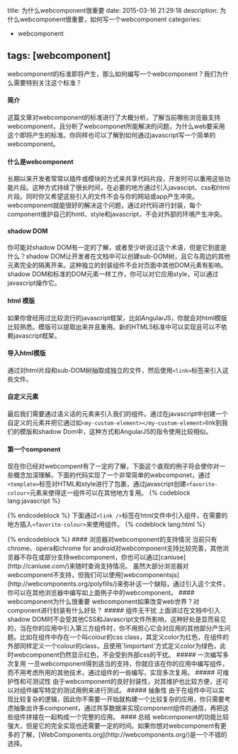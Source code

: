 title: 为什么webcomponent很重要
date: 2015-03-16 21:29:18
description: 为什么webcomponent很重要，如何写一个webcomponent
categories:
- webcomponent

tags: [webcomponent]
---
webcomponent的标准即将产生，那么如何编写一个webcomponent？我们为什么需要特别关注这个标准？<!-- more -->
#### 简介
这篇文章对webcomponent的标准进行了大概分析，了解当前哪些浏览器支持webcomponent，且分析了webcomponet所能解决的问题，为什么web要采用这个即将产生的标准。你同样也可以了解到如何通过javascript写一个简单的webcomponent。
#### 什么是webcomponent
长期以来开发者常常以插件或模块的方式来共享代码片段，开发时可以重用这些功能片段。这种方式持续了很长时间，在必要的地方通过引入javascipt、css和html片段。同时你又希望这些引入的文件不会与你的网站或app产生冲突。webcomponent就能很好的解决这个问题，通过对代码进行封装，每个component维护自己的hmtl、style和javascript，不会对外部的环境产生冲突。
#### shadow DOM
你可能对shadow DOM有一定的了解，或者至少听说过这个术语，但是它到底是什么？shadow DOM让开发者在文档中可以创建sub-DOM树，且它与周边的其他元素完全的隔离开来。这种独立的封装组件不会对页面中其他DOM元素有影响。shadow DOM和标准的DOM元素一样工作，你可以对它应用style，可以通过javascript操作它。
#### html 模版
如果你曾经用过比较流行的javascript框架，比如AngularJS，你就会对html模版比较熟悉。模版可以提取出来并且重用。新的HTML5标准中可以实现且可以不依赖javascript框架。
#### 导入html模版
通过对html片段和sub-DOM树抽取成独立的文件，然后使用`<link>`标签来引入这些文件。
#### 自定义元素
最后我们需要通过语义话的元素来引入我们的组件。通过在javascript中创建一个自定义的元素并把它通过如`<my-custom-element></my-custom-element>`link到我们的模版和shadow Dom中，这种方式和AngularJS的指令使用比较相似。
#### 第一个component
现在你已经对webcompent有了一定的了解，下面这个直观的例子将会使你对一些概念加深理解。下面的代码实现了一个非常简单的webcomponet，通过`<template>`标签对HTML和style进行了包裹，通过javascript创建`<favorite-colour>`元素来使得这一组件可以在其他地方复用。
{% codeblock lang:javascript %}
<template>
    <style>
        .coloured {
            color: red;
        }
    </style>
    <p>My favorite colour is: <strong class="coloured">Red</strong></p>
</template>
<script>
    (function() {
        // Creates an object based in the HTML Element prototype
        var element = Object.create(HTMLElement.prototype);
        // Gets content from <template>
        var template = document.currentScript.ownerDocument.querySelector('template').content;
        // Fires when an instance of the element is created
        element.createdCallback = function() {
            // Creates the shadow root
            var shadowRoot = this.createShadowRoot();
            // Adds a template clone into shadow root
            var clone = document.importNode(template, true);
            shadowRoot.appendChild(clone);
        };
        document.registerElement('favorite-colour', {
            prototype: element
        });
    }());
</script>
{% endcodeblock %}
下面通过`<link />`标签在html文件中引入组件，在需要的地方插入`<favorite-colour>`来使用组件。
{% codeblock lang:html %}
<!DOCTYPE html>
<html>
<head lang="en">
    <meta charset="UTF-8">
    <title>My First WebComponent</title>
    <link rel="import" href="components/favorite-colour.html" />
</head>
<body>
    <favorite-colour></favorite-colour>
</body>
</html>
{% endcodeblock %}
#### 浏览器对webcomponent的支持情况
当前只有chrome、opera和chrome for android对webcomponent支持比较完善，其他浏览器不存在或部分支持webcomponent，你也可以通过[caniuse](http://caniuse.com/)来随时查询支持情况。  
虽然大部分浏览器对webcomponent不支持，但我们可以使用[webcomponentsjs](http://webcomponents.org/polyfills/)来弥补这一个缺陷，通过引入这个文件，你可以在其他浏览器中编写如上面例子中的webcomponent。
#### webcomponent为什么很重要
webcomponent如果改变web世界？对component进行封装有什么好处？
##### 组件无干扰
上面讲过在文档中引入shadow DOM时不会受其他CSS和Javascript文件所影响，这种好处是显而易见的，当在你的应用中引入第三方组件时，你不用担心它会对应用的其他部分产生问题。比如在组件中存在一个叫colour的css class，其定义color为红色，在组件的外部同样定义一个colour的class，且使用`!important`方式定义color为绿色，此时webcomponent仍然显示红色，不会受到外部css的干扰。
##### 一次编写多次复用
一旦webcomponent得到适当的支持，你就应该在你的应用中编写组件，而不用考虑所用的其他技术，通过组件的一些编写，实现多次复用。
##### 可维护性和可测试性
由于webcomponent的良好封装性，对其维护也比较方便，还可以对组件编写特定的测试用例来进行测试。
##### 抽象性
由于在组件中可以实现比较复杂的逻辑，因此你不需要一开始就构建一个比较复杂的应用，你只需要考虑抽象出许多component，通过共享数据来实现component组件的通信，再把这些组件拼接在一起构成一个完整的应用。
#### 总结
webcomponent的功能比较强大，但是它的完全实现也还需要一定的时间。如果你想对webcomponent有更多的了解，[WebComponents.org](http://webcomponents.org/)是一个不错的选择。
